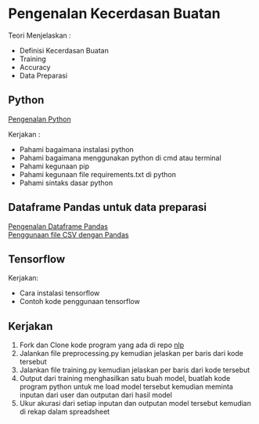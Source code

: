 # Pengenalan Kecerdasan Buatan

Teori Menjelaskan :
* Definisi Kecerdasan Buatan
* Training
* Accuracy
* Data Preparasi

## Python

[Pengenalan Python](https://www.youtube.com/watch?app=desktop&v=NxJBY8D8ZUk&ab_channel=RollyMaulanaAwangga)

Kerjakan :
* Pahami bagaimana instalasi python
* Pahami bagaimana menggunakan python di cmd atau terminal
* Pahami kegunaan pip
* Pahami kegunaan file requirements.txt di python
* Pahami sintaks dasar python

## Dataframe Pandas untuk data preparasi

[Pengenalan Dataframe Pandas](https://www.youtube.com/watch?v=AVdkuWgr-ks&pp=ygUOYXdhbmdnYSBwYW5kYXM%3D)\
[Penggunaan file CSV dengan Pandas](https://www.youtube.com/watch?v=qWbFWL36Ekw&pp=ygUOYXdhbmdnYSBwYW5kYXM%3D)

## Tensorflow

Kerjakan:
* Cara instalasi tensorflow
* Contoh kode penggunaan tensorflow 

## Kerjakan

1. Fork dan Clone kode program yang ada di repo [nlp](https://github.com/mymyid/nlp)
2. Jalankan file preprocessing.py kemudian jelaskan per baris dari kode tersebut
3. Jalankan file training.py kemudian jelaskan per baris dari kode tersebut
4. Output dari training menghasilkan satu buah model, buatlah kode program python untuk me load model tersebut kemudian meminta inputan dari user dan outputan dari hasil model
5. Ukur akurasi dari setiap inputan dan outputan model tersebut kemudian di rekap dalam spreadsheet
